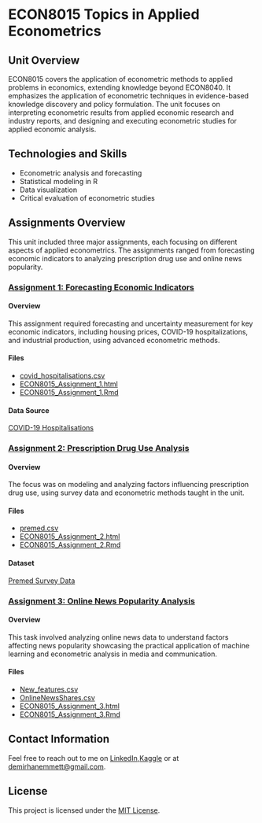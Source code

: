 # ECON8015 Topics in Applied Econometrics

## Unit Overview
ECON8015 covers the application of econometric methods to applied problems in economics, extending knowledge beyond ECON8040. It emphasizes the application of econometric techniques in evidence-based knowledge discovery and policy formulation. The unit focuses on interpreting econometric results from applied economic research and industry reports, and designing and executing econometric studies for applied economic analysis.

## Technologies and Skills
- Econometric analysis and forecasting
- Statistical modeling in R
- Data visualization
- Critical evaluation of econometric studies

## Assignments Overview
This unit included three major assignments, each focusing on different aspects of applied econometrics. The assignments ranged from forecasting economic indicators to analyzing prescription drug use and online news popularity.

### [Assignment 1: Forecasting Economic Indicators](./Assignment_1)
#### Overview
This assignment required forecasting and uncertainty measurement for key economic indicators, including housing prices, COVID-19 hospitalizations, and industrial production, using advanced econometric methods.
#### Files
- [covid_hospitalisations.csv](./Assignment_1/covid_hospitalisations.csv)
- [ECON8015_Assignment_1.html](./Assignment_1/ECON8015_Assignment_1.html)
- [ECON8015_Assignment_1.Rmd](./Assignment_1/ECON8015_Assignment_1.Rmd)
#### Data Source
[COVID-19 Hospitalisations](https://www.econ2041.duckdns.org/ECON8015/covid_hospitalisations.csv)

### [Assignment 2: Prescription Drug Use Analysis](./Assignment_2)
#### Overview
The focus was on modeling and analyzing factors influencing prescription drug use, using survey data and econometric methods taught in the unit.
#### Files
- [premed.csv](./Assignment_2/premed.csv)
- [ECON8015_Assignment_2.html](./Assignment_2/ECON8015_Assignment_2.html)
- [ECON8015_Assignment_2.Rmd](./Assignment_2/ECON8015_Assignment_2.Rmd)
#### Dataset
[Premed Survey Data](https://www.econ2041.duckdns.org/ECON8015/premed.csv)

### [Assignment 3: Online News Popularity Analysis](./Assignment_3)
#### Overview
This task involved analyzing online news data to understand factors affecting news popularity showcasing the practical application of machine learning and econometric analysis in media and communication.
#### Files
- [New_features.csv](./Assignment_3/New_features.csv)
- [OnlineNewsShares.csv](./Assignment_3/OnlineNewsShares.csv)
- [ECON8015_Assignment_3.html](./Assignment_3/ECON8015_Assignment_3.html)
- [ECON8015_Assignment_3.Rmd](./Assignment_3/ECON8015_Assignment_3.Rmd)

## Contact Information
Feel free to reach out to me on [LinkedIn](https://www.linkedin.com/in/demirhanemmett/),[Kaggle](https://www.kaggle.com/emmettdemirhan/) or at [demirhanemmett@gmail.com](mailto:demirhanemmett@gmail.com).

## License
This project is licensed under the [MIT License](./LICENSE).
